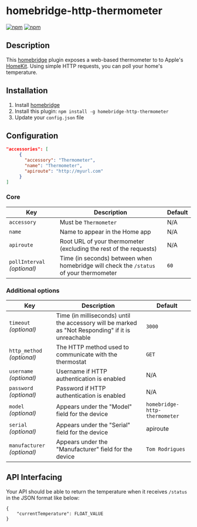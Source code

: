 # homebridge-http-thermometer

[![npm](https://img.shields.io/npm/dt/homebridge-http-thermometer.svg)](https://www.npmjs.com/package/homebridge-http-thermometer) [![npm](https://img.shields.io/npm/v/homebridge-http-thermometer.svg)](https://www.npmjs.com/package/homebridge-http-thermometer)

## Description

This [homebridge](https://github.com/nfarina/homebridge) plugin exposes a web-based thermometer to to Apple's [HomeKit](http://www.apple.com/ios/home/). Using simple HTTP requests, you can poll your home's temperature.

## Installation

1. Install [homebridge](https://github.com/nfarina/homebridge#installation-details)
2. Install this plugin: `npm install -g homebridge-http-thermometer`
3. Update your `config.json` file

## Configuration

```json
"accessories": [
     {
       "accessory": "Thermometer",
       "name": "Thermometer",
       "apiroute": "http://myurl.com"
     }
]
```

### Core
| Key | Description | Default |
| --- | --- | --- |
| `accessory` | Must be `Thermometer` | N/A |
| `name` | Name to appear in the Home app | N/A |
| `apiroute` | Root URL of your thermometer (excluding the rest of the requests) | N/A |
| `pollInterval` _(optional)_ | Time (in seconds) between when homebridge will check the `/status` of your thermometer | `60` |

### Additional options
| Key | Description | Default |
| --- | --- | --- |
| `timeout` _(optional)_ | Time (in milliseconds) until the accessory will be marked as "Not Responding" if it is unreachable | `3000` |
| `http_method` _(optional)_ | The HTTP method used to communicate with the thermostat | `GET` |
| `username` _(optional)_ | Username if HTTP authentication is enabled | N/A |
| `password` _(optional)_ | Password if HTTP authentication is enabled | N/A |
| `model` _(optional)_ | Appears under the "Model" field for the device | `homebridge-http-thermometer` |
| `serial` _(optional)_ | Appears under the "Serial" field for the device | apiroute |
| `manufacturer` _(optional)_ | Appears under the "Manufacturer" field for the device | `Tom Rodrigues` |

## API Interfacing

Your API should be able to return the temperature when it receives `/status` in the JSON format like below:
```
{
    "currentTemperature": FLOAT_VALUE
}
```
